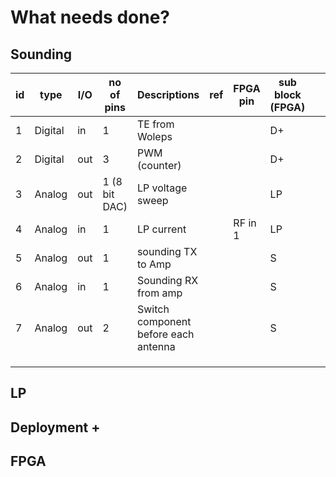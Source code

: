 
# What needs done?
## Sounding


| id  | type    | I/O | no of pins    | Descriptions                         | ref | FPGA pin | sub block (FPGA) |     |     |
| --- | ------- | --- | ------------- | ------------------------------------ | --- | -------- | ---------------- | --- | --- |
| 1   | Digital | in  | 1             | TE from Woleps                       |     |          | D+               |     |     |
| 2   | Digital | out | 3             | PWM (counter)                        |     |          | D+               |     |     |
| 3   | Analog  | out | 1 (8 bit DAC) | LP voltage sweep                     |     |          | LP               |     |     |
| 4   | Analog  | in  | 1             | LP current                           |     | RF in 1  | LP               |     |     |
| 5   | Analog  | out | 1             | sounding TX to Amp                   |     |          | S                |     |     |
| 6   | Analog  | in  | 1             | Sounding RX from amp                 |     |          | S                |     |     |
| 7   | Analog  | out | 2             | Switch component before each antenna |     |          | S                |     |     |
|     |         |     |               |                                      |     |          |                  |     |     |
|     |         |     |               |                                      |     |          |                  |     |     |
|     |         |     |               |                                      |     |          |                  |     |     |
## LP
## Deployment +
## FPGA
